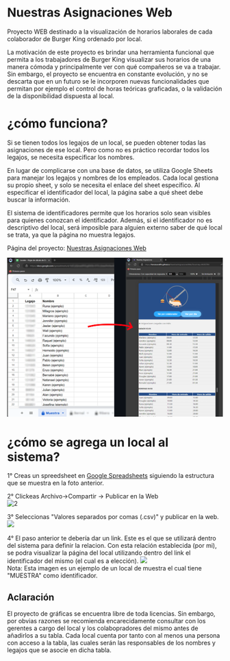 # Nuestras Asignaciones Web

Proyecto WEB destinado a la visualización de horarios laborales de cada colaborador de Burger King ordenado por local.

La motivación de este proyecto es brindar una herramienta funcional que permita a los trabajadores de Burger King visualizar sus horarios de una manera cómoda y principalmente ver con qué compañeros se va a trabajar. Sin embargo, el proyecto se encuentra en constante evolución, y no se descarta que en un futuro se le incorporen nuevas funcionalidades que permitan por ejemplo el control de horas teóricas graficadas, o la validación de la disponibilidad dispuesta al local. 

# ¿cómo funciona?
Si se tienen todos los legajos de un local, se pueden obtener todas las asignaciones de ese local. Pero como no es práctico recordar todos los legajos, se necesita especificar los nombres.

En lugar de complicarse con una base de datos, se utiliza Google Sheets para manejar los legajos y nombres de los empleados. Cada local gestiona su propio sheet, y solo se necesita el enlace del sheet específico. Al especificar el identificador del local, la página sabe a qué sheet debe buscar la información.

El sistema de identificadores permite que los horarios solo sean visibles para quienes conozcan el identificador. Además, si el identificador no es descriptivo del local, será imposible para alguien externo saber de qué local se trata, ya que la página no muestra legajos.


Página del proyecto: [Nuestras Asignaciones Web](https://franciscoraffin.github.io/NuestrasAsignacionesWeb/?local-key=MUESTRA)


<img src="https://github.com/FranciscoRaffin/NuestrasAsignacionesWeb/blob/main/readme_imagenes/ejemplo.png" alt="Ejemplo de Horarios" width="600"/>


# ¿cómo se agrega un local al sistema?

1° Creas un spreedsheet en [Google Spreadsheets](https://docs.google.com/spreadsheets) 
siguiendo la estructura que se muestra en la foto anterior.

2° Clickeas Archivo->Compartir -> Publicar en la Web <br>
<img src="https://github.com/user-attachments/assets/337ff39b-e72d-4194-afb0-203450030f8a" alt="2" width="400"/>

3°
Seleccionas "Valores separados por comas (.csv)" y publicar en la web. <br> 
<img src="https://github.com/user-attachments/assets/95259916-2387-4d7f-92a7-4ff881c5db3e"  width="400"/>


4°
El paso anterior te debería dar un link. Este es el que se utilizará dentro del sistema para definir la relacion. 
Con esta relación establecida (por mi), se podra visualizar la página del local utilizando dentro del link el identificador del mismo (el cual es a elección). 
<img src="https://github.com/user-attachments/assets/82f69b3b-081a-4cbe-8e63-583837525081"  width="400"/> <br>
Nota: Esta imagen es un ejemplo de un local de muestra el cual tiene "MUESTRA" como identificador.



## Aclaración

El proyecto de gráficas se encuentra libre de toda licencias. Sin embargo, por obvias razones se recomienda encarecidamente consultar con los gerentes a cargo del local y los colabopradores del mismo antes de añadirlos a su tabla. Cada local cuenta por tanto con al menos una persona con acceso a la tabla, las cuales serán las responsables de los nombres y legajos que se asocie en dicha tabla.
